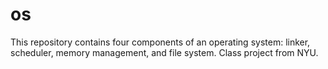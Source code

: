 # os
This repository contains four components of an operating system: linker, scheduler, memory management, and file system. Class project from NYU.
